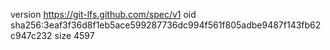 version https://git-lfs.github.com/spec/v1
oid sha256:3eaf3f36d8f1eb5ace599287736dc994f561f805adbe9487f143fb62c947c232
size 4597
